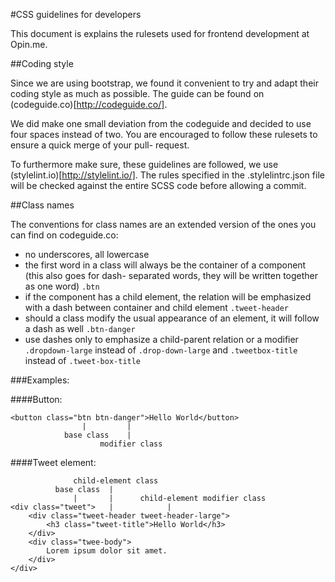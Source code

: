 #CSS guidelines for developers

This document is explains the rulesets used for frontend development at Opin.me. 

##Coding style

Since we are using bootstrap, we found it convenient to try and adapt their coding style
as much as possible. The guide can be found on (codeguide.co)[http://codeguide.co/]. 

We did make one small deviation from the codeguide and decided to use four spaces instead
of two. 
You are encouraged to follow these rulesets to ensure a quick merge of your pull-
request.

To furthermore make sure, these guidelines are followed, we use (stylelint.io)[http://stylelint.io/]. The rules specified
in the .stylelintrc.json file will be checked against the entire SCSS code before allowing a commit.

##Class names

The conventions for class names are an extended version of the ones you can find on codeguide.co:

* no underscores, all lowercase
* the first word in a class will always be the container of a component (this also goes for dash-
  separated words, they will be written together as one word) 
  `.btn`
* if the component has a child element, the relation will be emphasized with a dash between container
  and child element 
  `.tweet-header`
* should a class modify the usual appearance of an element, it will follow a dash as well
  `.btn-danger`
* use dashes only to emphasize a child-parent relation or a modifier 
  `.dropdown-large` instead of `.drop-down-large` 
  and `.tweetbox-title` instead of `.tweet-box-title` 
  
###Examples:

####Button:
  ```
  <button class="btn btn-danger">Hello World</button>
                  |         |
              base class    |
                      modifier class
  ```
  
  
####Tweet element:
  ```
                child-element class
            base class  |
                |       |      child-element modifier class
  <div class="tweet">   |            |
      <div class="tweet-header tweet-header-large">
          <h3 class="tweet-title">Hello World</h3>
      </div>
      <div class="twee-body">
          Lorem ipsum dolor sit amet.
      </div>
  </div>
  ```
